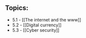 ## Topics:
- 5.1 - [[The internet and the www]]
- 5.2 - [[Digital currency]]
- 5.3 - [[Cyber security]]
